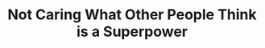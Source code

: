 ---
type: Kindle & Paperback
title: "Not Caring What Other People Think is a Superpower"
description: "Not caring what people think is a superpower that will allow you to get what you want out of life. This book teaches you how to live this way."
image: /assets/images/thumbnails/not-caring.jpg
product_info:
  button_text: Buy on Amazon
  button_url: https://www.amazon.com/Caring-Other-People-Think-Superpower/dp/1542628806/tag=httpedwardc07-20
  price: $10.59
hero:
  hero_type: product
  image: /assets/images/thumbnails/not-caring.jpg
  heading: Not Caring What Other People Think is a Superpower
  text: Not caring what people think is a superpower that will allow you to get what you want out of life. This book teaches you how to live this way.
page_blocks:
  - _id: block_rich_text
    alignment: center
    text_markdown: |
      In my life, I’ve learned many things the hard way.

      In this book I break them down so that you can learn them the easy way and get more out of life. At one point I was stealing food just to eat and spent more time hung over than sober.

      From the streets, to the boxing gym, to the army, the physics lab and 4 years of sobriety, I’ve developed true grit and the fighting mindset. **I teach it all in this book.**

      ## You will learn:

      * The real reason the ability to work hard is so highly valued.
      * How to identify where to invest your emotional energy for the greatest return
      * Why you can't afford to have low standards for anything you do or the company you keep.
      * The greatest source of motivation that's untapped by most.
      * Vital paradigm and mindset shifts that will allow you to get more out of life.
      * The difference between strategy and tactics and how to develop a mindset for both.
      * How to select the best people to have a relationship with and get the most out of it.
---